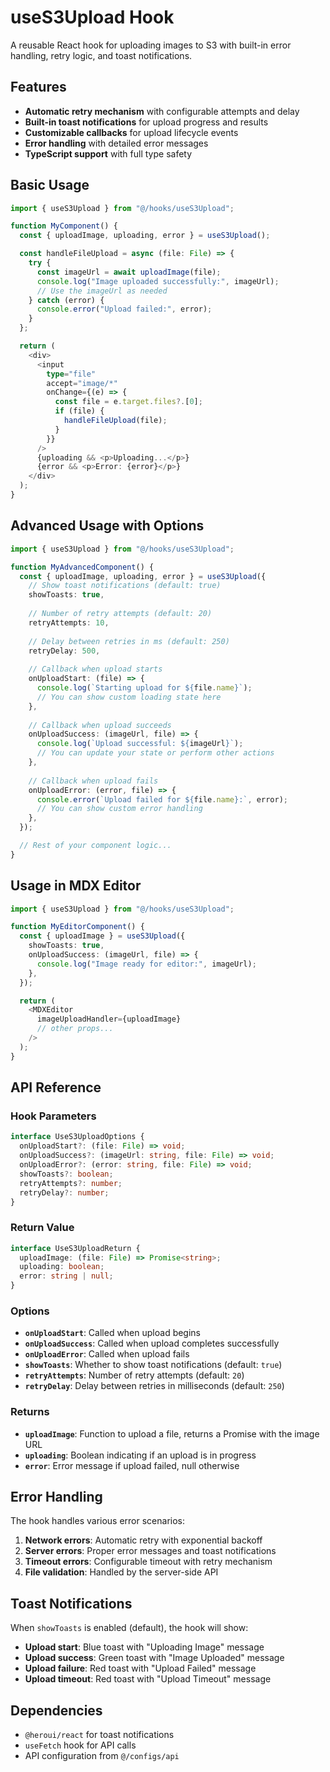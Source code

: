 # useS3Upload Hook

A reusable React hook for uploading images to S3 with built-in error handling, retry logic, and toast notifications.

## Features

- **Automatic retry mechanism** with configurable attempts and delay
- **Built-in toast notifications** for upload progress and results
- **Customizable callbacks** for upload lifecycle events
- **Error handling** with detailed error messages
- **TypeScript support** with full type safety

## Basic Usage

```typescript
import { useS3Upload } from "@/hooks/useS3Upload";

function MyComponent() {
  const { uploadImage, uploading, error } = useS3Upload();

  const handleFileUpload = async (file: File) => {
    try {
      const imageUrl = await uploadImage(file);
      console.log("Image uploaded successfully:", imageUrl);
      // Use the imageUrl as needed
    } catch (error) {
      console.error("Upload failed:", error);
    }
  };

  return (
    <div>
      <input
        type="file"
        accept="image/*"
        onChange={(e) => {
          const file = e.target.files?.[0];
          if (file) {
            handleFileUpload(file);
          }
        }}
      />
      {uploading && <p>Uploading...</p>}
      {error && <p>Error: {error}</p>}
    </div>
  );
}
```

## Advanced Usage with Options

```typescript
import { useS3Upload } from "@/hooks/useS3Upload";

function MyAdvancedComponent() {
  const { uploadImage, uploading, error } = useS3Upload({
    // Show toast notifications (default: true)
    showToasts: true,
    
    // Number of retry attempts (default: 20)
    retryAttempts: 10,
    
    // Delay between retries in ms (default: 250)
    retryDelay: 500,
    
    // Callback when upload starts
    onUploadStart: (file) => {
      console.log(`Starting upload for ${file.name}`);
      // You can show custom loading state here
    },
    
    // Callback when upload succeeds
    onUploadSuccess: (imageUrl, file) => {
      console.log(`Upload successful: ${imageUrl}`);
      // You can update your state or perform other actions
    },
    
    // Callback when upload fails
    onUploadError: (error, file) => {
      console.error(`Upload failed for ${file.name}:`, error);
      // You can show custom error handling
    },
  });

  // Rest of your component logic...
}
```

## Usage in MDX Editor

```typescript
import { useS3Upload } from "@/hooks/useS3Upload";

function MyEditorComponent() {
  const { uploadImage } = useS3Upload({
    showToasts: true,
    onUploadSuccess: (imageUrl, file) => {
      console.log("Image ready for editor:", imageUrl);
    },
  });

  return (
    <MDXEditor
      imageUploadHandler={uploadImage}
      // other props...
    />
  );
}
```

## API Reference

### Hook Parameters

```typescript
interface UseS3UploadOptions {
  onUploadStart?: (file: File) => void;
  onUploadSuccess?: (imageUrl: string, file: File) => void;
  onUploadError?: (error: string, file: File) => void;
  showToasts?: boolean;
  retryAttempts?: number;
  retryDelay?: number;
}
```

### Return Value

```typescript
interface UseS3UploadReturn {
  uploadImage: (file: File) => Promise<string>;
  uploading: boolean;
  error: string | null;
}
```

### Options

- **`onUploadStart`**: Called when upload begins
- **`onUploadSuccess`**: Called when upload completes successfully
- **`onUploadError`**: Called when upload fails
- **`showToasts`**: Whether to show toast notifications (default: `true`)
- **`retryAttempts`**: Number of retry attempts (default: `20`)
- **`retryDelay`**: Delay between retries in milliseconds (default: `250`)

### Returns

- **`uploadImage`**: Function to upload a file, returns a Promise with the image URL
- **`uploading`**: Boolean indicating if an upload is in progress
- **`error`**: Error message if upload failed, null otherwise

## Error Handling

The hook handles various error scenarios:

1. **Network errors**: Automatic retry with exponential backoff
2. **Server errors**: Proper error messages and toast notifications
3. **Timeout errors**: Configurable timeout with retry mechanism
4. **File validation**: Handled by the server-side API

## Toast Notifications

When `showToasts` is enabled (default), the hook will show:

- **Upload start**: Blue toast with "Uploading Image" message
- **Upload success**: Green toast with "Image Uploaded" message
- **Upload failure**: Red toast with "Upload Failed" message
- **Upload timeout**: Red toast with "Upload Timeout" message

## Dependencies

- `@heroui/react` for toast notifications
- `useFetch` hook for API calls
- API configuration from `@/configs/api`
